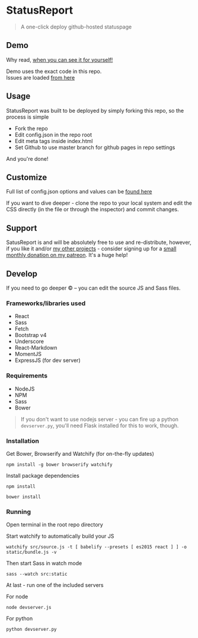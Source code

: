 

# StatusReport
>A one-click deploy github-hosted statuspage

## Demo
Why read, [when you can see it for yourself!](https://orels1.github.io/statusreport/)

Demo uses the exact code in this repo.  
Issues are loaded [from here](https://github.com/orels1/status.cogs.red/issues?utf8=%E2%9C%93&q=is%3Aissue%20)

## Usage
StatusReport was built to be deployed by simply forking this repo, so the process is simple

- Fork the repo
- Edit config.json in the repo root
- Edit meta tags inside index.html
- Set Github to use master branch for github pages in repo settings

And you're done!

## Customize

Full list of config.json options and values can be [found here](config.md)

If you want to dive deeper - clone the repo to your local system and edit the CSS directly (in the file or through the inspector) and commit changes.

## Support
SatusReport is and will be absolutely free to use and re-distribute, however, if you like it and/or [my other projects](https://github.com/orels1) - consider signing up for a [small monthly donation on my patreon](https://patreon.com/orels1). It's a huge help!

## Develop

If you need to go deeper &copy; – you can edit the source JS and Sass files.

### Frameworks/libraries used
- React
- Sass
- Fetch
- Bootstrap v4
- Underscore
- React-Markdown
- MomentJS
- ExpressJS (for dev server)

### Requirements
- NodeJS
- NPM
- Sass
- Bower

>If you don't want to use nodejs server - you can fire up a python `devserver.py`, you'll need Flask installed for this to work, though.

### Installation

Get Bower, Browserify and Watchify (for on-the-fly updates)
```
npm install -g bower browserify watchify
```

Install package dependencies
```
npm install

bower install
```

### Running
Open terminal in the root repo directory

Start watchify to automatically build your JS
```
watchify src/source.js -t [ babelify --presets [ es2015 react ] ] -o static/bundle.js -v
```

Then start Sass in watch mode
```
sass --watch src:static
```

At last - run one of the included servers

For node
```
node devserver.js
```

For python
```
python devserver.py
```
